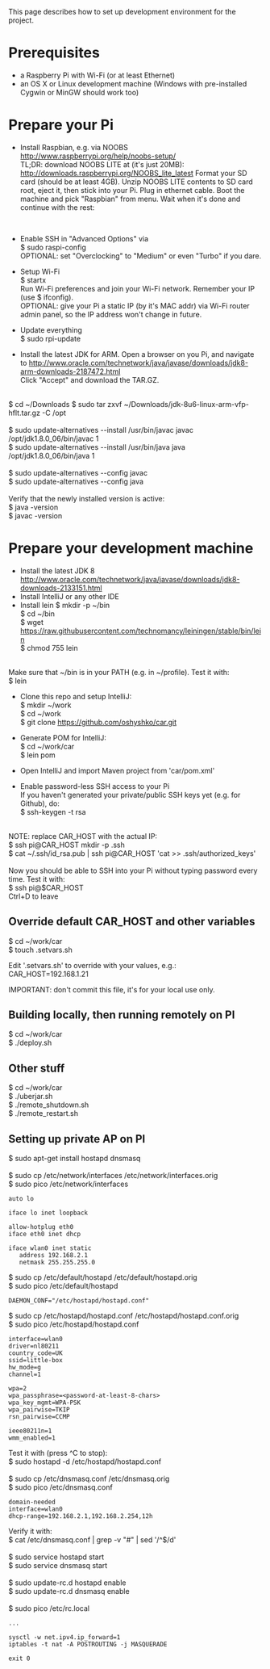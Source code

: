 This page describes how to set up development environment for the project.

Prerequisites
=============
- a Raspberry Pi with Wi-Fi (or at least Ethernet)
- an OS X or Linux development machine (Windows with pre-installed Cygwin or MinGW should work too)


Prepare your Pi
===============
- Install Raspbian, e.g. via NOOBS http://www.raspberrypi.org/help/noobs-setup/<br>
TL;DR: download NOOBS LITE at (it's just 20MB): http://downloads.raspberrypi.org/NOOBS_lite_latest
Format your SD card (should be at least 4GB).
Unzip NOOBS LITE contents to SD card root, eject it, then stick into your Pi.
Plug in ethernet cable. Boot the machine and pick "Raspbian" from menu.
Wait when it's done and continue with the rest:
<br>

- Enable SSH in "Advanced Options" via<br>
$ sudo raspi-config<br>
OPTIONAL: set "Overclocking" to "Medium" or even "Turbo" if you dare.

- Setup Wi-Fi<br>
$ startx<br>
Run Wi-Fi preferences and join your Wi-Fi network. Remember your IP (use $ ifconfig).<br>
OPTIONAL: give your Pi a static IP (by it's MAC addr) via Wi-Fi router admin panel, so the IP address won't change in future.

- Update everything<br>
$ sudo rpi-update

- Install the latest JDK for ARM. Open a browser on you Pi, and navigate to
http://www.oracle.com/technetwork/java/javase/downloads/jdk8-arm-downloads-2187472.html<br>
Click "Accept" and download the TAR.GZ.<br> 
<br>
$ cd ~/Downloads
$ sudo tar zxvf ~/Downloads/jdk-8u6-linux-arm-vfp-hflt.tar.gz -C /opt<br>
<br>
$ sudo update-alternatives --install /usr/bin/javac javac /opt/jdk1.8.0_06/bin/javac 1<br>
$ sudo update-alternatives --install /usr/bin/java java /opt/jdk1.8.0_06/bin/java 1<br>
<br>
$ sudo update-alternatives --config javac<br>
$ sudo update-alternatives --config java<br>
<br>
Verify that the newly installed version is active:<br>
$ java -version<br>
$ javac -version


Prepare your development machine
================================
- Install the latest JDK 8 http://www.oracle.com/technetwork/java/javase/downloads/jdk8-downloads-2133151.html
- Install IntelliJ or any other IDE
- Install lein
$ mkdir -p ~/bin<br>
$ cd ~/bin<br>
$ wget https://raw.githubusercontent.com/technomancy/leiningen/stable/bin/lein<br>
$ chmod 755 lein<br>
<br>
Make sure that ~/bin is in your PATH (e.g. in ~/profile). Test it with:<br>
$ lein<br>

- Clone this repo and setup IntelliJ:<br>
$ mkdir ~/work<br>
$ cd ~/work<br>
$ git clone https://github.com/oshyshko/car.git<br>

- Generate POM for IntelliJ:<br>
$ cd ~/work/car<br>
$ lein pom<br>

- Open IntelliJ and import Maven project from 'car/pom.xml'

- Enable password-less SSH access to your Pi<br>
If you haven't generated your private/public SSH keys yet (e.g. for Github), do:<br>
$ ssh-keygen -t rsa<br>
<br>
NOTE: replace CAR_HOST with the actual IP:
<br>
$ ssh pi@CAR_HOST mkdir -p .ssh<br>
$ cat ~/.ssh/id_rsa.pub | ssh pi@CAR_HOST 'cat >> .ssh/authorized_keys'<br>
<br>
Now you should be able to SSH into your Pi without typing password every time. Test it with:<br>
$ ssh pi@$CAR_HOST<br>
Ctrl+D to leave


Override default CAR_HOST and other variables
--------------------------------------------
$ cd ~/work/car<br>
$ touch .setvars.sh

Edit '.setvars.sh' to override with your values, e.g.:<br>
CAR_HOST=192.168.1.21

IMPORTANT: don't commit this file, it's for your local use only.


Building locally, then running remotely on PI
---------------------------------------------
$ cd ~/work/car<br>
$ ./deploy.sh
<br>


Other stuff
-----------
$ cd ~/work/car<br>
$ ./uberjar.sh                       
$ ./remote_shutdown.sh<br>
$ ./remote_restart.sh

Setting up private AP on PI
---------------------------
$ sudo apt-get install hostapd dnsmasq<br>
<br>
$ sudo cp /etc/network/interfaces /etc/network/interfaces.orig<br>
$ sudo pico /etc/network/interfaces<br>

    auto lo
    
    iface lo inet loopback
    
    allow-hotplug eth0
    iface eth0 inet dhcp
    
    iface wlan0 inet static
       address 192.168.2.1
       netmask 255.255.255.0

$ sudo cp /etc/default/hostapd /etc/default/hostapd.orig<br>
$ sudo pico /etc/default/hostapd<br>

    DAEMON_CONF="/etc/hostapd/hostapd.conf"
    
$ sudo cp /etc/hostapd/hostapd.conf /etc/hostapd/hostapd.conf.orig<br>
$ sudo pico /etc/hostapd/hostapd.conf<br>

    interface=wlan0
    driver=nl80211
    country_code=UK
    ssid=little-box
    hw_mode=g
    channel=1
    
    wpa=2
    wpa_passphrase=<password-at-least-8-chars>
    wpa_key_mgmt=WPA-PSK
    wpa_pairwise=TKIP
    rsn_pairwise=CCMP
    
    ieee80211n=1
    wmm_enabled=1

Test it with (press ^C to stop):<br>
$ sudo hostapd -d /etc/hostapd/hostapd.conf<br>
<br>
$ sudo cp /etc/dnsmasq.conf /etc/dnsmasq.orig<br>
$ sudo pico /etc/dnsmasq.conf<br> 

    domain-needed
    interface=wlan0
    dhcp-range=192.168.2.1,192.168.2.254,12h

Verify it with:<br>
$ cat /etc/dnsmasq.conf | grep -v "#" | sed '/^$/d'<br>
<br>
$ sudo service hostapd start<br>
$ sudo service dnsmasq start<br>
<br>
$ sudo update-rc.d hostapd enable<br>
$ sudo update-rc.d dnsmasq enable<br>
<br>
$ sudo pico /etc/rc.local

    ...
    
    sysctl -w net.ipv4.ip_forward=1
    iptables -t nat -A POSTROUTING -j MASQUERADE
    
    exit 0
